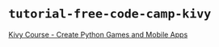 # `tutorial-free-code-camp-kivy`

[Kivy Course - Create Python Games and Mobile Apps](https://www.youtube.com/watch?v=l8Imtec4ReQ)
